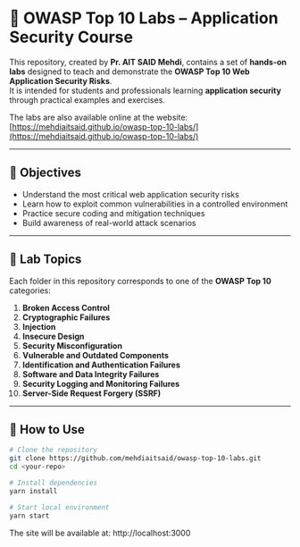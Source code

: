 # 🔐 OWASP Top 10 Labs – Application Security Course

This repository, created by **Pr. AIT SAID Mehdi**, contains a set of **hands-on labs** designed to teach and demonstrate the **OWASP Top 10 Web Application Security Risks**.  
It is intended for students and professionals learning **application security** through practical examples and exercises.

The labs are also available online at the website: [https://mehdiaitsaid.github.io/owasp-top-10-labs/](https://mehdiaitsaid.github.io/owasp-top-10-labs/)


---

## 🎯 Objectives

- Understand the most critical web application security risks
- Learn how to exploit common vulnerabilities in a controlled environment
- Practice secure coding and mitigation techniques
- Build awareness of real-world attack scenarios

---

## 🧪 Lab Topics

Each folder in this repository corresponds to one of the **OWASP Top 10** categories:

1. **Broken Access Control**
2. **Cryptographic Failures**
3. **Injection**
4. **Insecure Design**
5. **Security Misconfiguration**
6. **Vulnerable and Outdated Components**
7. **Identification and Authentication Failures**
8. **Software and Data Integrity Failures**
9. **Security Logging and Monitoring Failures**
10. **Server-Side Request Forgery (SSRF)**

---

## 🚀 How to Use

```bash
# Clone the repository
git clone https://github.com/mehdiaitsaid/owasp-top-10-labs.git
cd <your-repo>

# Install dependencies
yarn install

# Start local environment
yarn start
```
The site will be available at: http://localhost:3000

